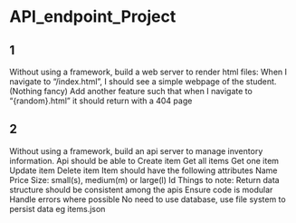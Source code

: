# API_endpoint_Project


## 1
Without using a framework, build a web server to render html files:
When I navigate to “/index.html”, I should see a simple webpage of the student. (Nothing fancy)
Add another feature such that when I navigate to “{random}.html” it should return with a 404 page


## 2
Without using a framework, build an api server to manage inventory information. Api should be able to
Create item
Get all items
Get one item
Update item
Delete item
Item should have the following attributes
Name
Price
Size: small(s), medium(m) or large(l)
Id
Things to note:
Return data structure should be consistent among the apis
Ensure code is modular
Handle errors where possible
No need to use database, use file system to persist data eg items.json
